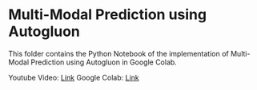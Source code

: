 # Multi-Modal Prediction using Autogluon

This folder contains the Python Notebook of the implementation of Multi-Modal Prediction using Autogluon in Google Colab.

Youtube Video: [Link](https://youtu.be/qkUJ8Cx6ZEI?feature=shared)
Google Colab: [Link](https://colab.research.google.com/drive/1bBh2VlHZ3HET0KWbmbeJF0xSsqnwyPT-?usp=sharing)
